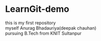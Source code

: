 # LearnGit-demo
this is my first repository
<br>
myself Anurag Bhadauriya(deepak chauhan)
<br>
pursuing B.Tech from KNIT Sultanpur
